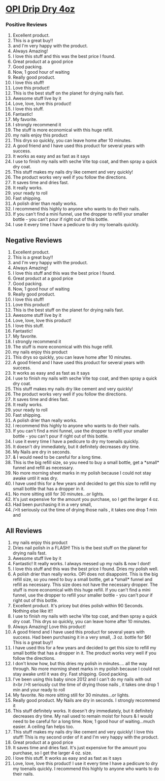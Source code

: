 # [OPI Drip Dry 4oz](https://products.checkmycream.com/products/OPI-Drip-Dry-4oz.html)

### Positive Reviews

<ol>
      <li>Excellent product.</li>
      <li>This is a great buy!!</li>
      <li>and I&#x27;m very happy with the product.</li>
      <li>Always Amazing!</li>
      <li>I love this stuff and this was the best price I found.</li>
      <li>Great product at a good price</li>
      <li>Good packing.</li>
      <li>Now, 1 good hour of waiting</li>
      <li>Really good product.</li>
      <li>I love this stuff!  </li>
      <li>Love this product!</li>
      <li>This is the best stuff on the planet for drying nails fast.</li>
      <li>Awesome stuff live by it</li>
      <li>Love, love, love this product!</li>
      <li>I love this stuff.  </li>
      <li>Fantastic!  </li>
      <li>My favorite.</li>
      <li>I strongly recommend it</li>
      <li>The stuff is more economical with this huge refill.  </li>
      <li>my nails enjoy this product</li>
      <li>This drys so quickly, you can leave home after 10 minutes.</li>
      <li>A good friend and I have used this product for several years with success.  </li>
      <li>It works as easy and as fast as it says</li>
      <li>I use to finish my nails with seche Vite top coat, and then spray a quick dry coat.</li>
      <li>This stuff makes my nails dry like cement and very quickly!  </li>
      <li>The product works very well if you follow the directions.</li>
      <li>It saves time and dries fast.  </li>
      <li>It really works.  </li>
      <li>your ready to roll</li>
      <li>Fast shipping.  </li>
      <li>A polish drier than really works.  </li>
      <li>I recommend this highly to anyone who wants to do their nails.</li>
      <li>If you can&#x27;t find a mini funnel, use the dropper to refill your smaller bottle - you can&#x27;t pour if right out of this bottle.</li>
      <li>I use it every time I have a pedicure to dry my toenails quickly.</li>
</ol>


<h2>Negative Reviews</h2>
<ol>
<li> Excellent product.</li>
<li> This is a great buy!!</li>
<li> and I&#x27;m very happy with the product.</li>
<li> Always Amazing!</li>
<li> I love this stuff and this was the best price I found.</li>
<li> Great product at a good price</li>
<li> Good packing.</li>
<li> Now, 1 good hour of waiting</li>
<li> Really good product.</li>
<li> I love this stuff!  </li>
<li> Love this product!</li>
<li> This is the best stuff on the planet for drying nails fast.</li>
<li> Awesome stuff live by it</li>
<li> Love, love, love this product!</li>
<li> I love this stuff.  </li>
<li> Fantastic!  </li>
<li> My favorite.</li>
<li> I strongly recommend it</li>
<li> The stuff is more economical with this huge refill.  </li>
<li> my nails enjoy this product</li>
<li> This drys so quickly, you can leave home after 10 minutes.</li>
<li> A good friend and I have used this product for several years with success.  </li>
<li> It works as easy and as fast as it says</li>
<li> I use to finish my nails with seche Vite top coat, and then spray a quick dry coat.</li>
<li> This stuff makes my nails dry like cement and very quickly!  </li>
<li> The product works very well if you follow the directions.</li>
<li> It saves time and dries fast.  </li>
<li> It really works.  </li>
<li> your ready to roll</li>
<li> Fast shipping.  </li>
<li> A polish drier than really works.  </li>
<li> I recommend this highly to anyone who wants to do their nails.</li>
<li> If you can&#x27;t find a mini funnel, use the dropper to refill your smaller bottle - you can&#x27;t pour if right out of this bottle.</li>
<li> I use it every time I have a pedicure to dry my toenails quickly.</li>
<li> It doesn&#x27;t dry immediately, but it definitely decreases dry time.  </li>
<li> My Nails are dry in seconds.</li>
<li> &amp; I would need to be careful for a long time.  </li>
<li> This is the big refill size, so you need to buy a small bottle, get a *small* funnel and refill as necessary.  </li>
<li> No more morning sheet marks in my polish because I could not stay awake until it was dry.  </li>
<li> I have used this for a few years and decided to get this size to refill my small bottle that has a dropper in it.  </li>
<li> No more sitting still for 30 minutes...or lights.</li>
<li> It&#x27;s just expensive for the amount you purchase, so I get the larger 4 oz.</li>
<li> Had been purchasing it in a very small,</li>
<li> /&gt;It seriously cut the time of drying those nails , it takes one drop 1 min and</li>
</ol>

<h2>All Reviews</h2>

<ol>
    <li> my nails enjoy this product</li>
    <li> Dries nail polish in a FLASH! This is the best stuff on the planet for drying nails fast.</li>
    <li> Awesome stuff live by it</li>
    <li> Fantastic!  It really works.  I always messed up my nails &amp; now I dont!</li>
    <li> I love this stuff and this was the best price I found. Dries my polish well.</li>
    <li> A polish drier than really works.  OPI does not disappoint.  This is the big refill size, so you need to buy a small bottle, get a *small* funnel and refill as necessary.  This size does not have the necessary dropper.  The stuff is more economical with this huge refill.  If you can&#x27;t find a mini funnel, use the dropper to refill your smaller bottle - you can&#x27;t pour if right out of this bottle.</li>
    <li> Excellent product. It&#x27;s pricey but dries polish within 90 Seconds. Nothing else like it!!</li>
    <li> I use to finish my nails with seche Vite top coat, and then spray a quick dry coat. This drys so quickly, you can leave home after 10 minutes.</li>
    <li> Always Amazing! Love this product!</li>
    <li> A good friend and I have used this product for several years with success.  Had been purchasing it in a very small, .3 oz. bottle for $6!  This is a great buy!!</li>
    <li> I have used this for a few years and decided to get this size to refill my small bottle that has a dropper in it.  The product works very well if you follow the directions.</li>
    <li> I don&#x27;t know how, but this dries my polish in minutes.... all the way through.  No more morning sheet marks in my polish because I could not stay awake until it was dry.  Fast shipping.  Good packing.</li>
    <li> I&#x27;ve been using this baby since 2012 and I can&#x27;t do my nails with out it&lt;br /&gt;It seriously cut the time of drying those nails , it takes one drop 1 min and your ready to roll</li>
    <li> My favorite. No more sitting still for 30 minutes...or lights.</li>
    <li> Really good product. My Nails are dry in seconds. I strongly recommend it</li>
    <li> This stuff definitely works.  It doesn&#x27;t dry immediately, but it definitely decreases dry time.  My nail used to remain moist for hours &amp; I would need to be careful for a long time.  Now, 1 good hour of waiting...much easier.  A ceiling fan helps too.</li>
    <li> This stuff makes my nails dry like cement and very quickly!  I love this stuff!  This is my second order of it and I&#x27;m very happy with the product.</li>
    <li> Great product at a good price</li>
    <li> It saves time and dries fast.  It&#x27;s just expensive for the amount you purchase, so I get the larger 4 oz. size.</li>
    <li> I love this stuff.  It works as easy and as fast as it says</li>
    <li> Love, love, love this product! I use it every time I have a pedicure to dry my toenails quickly. I recommend this highly to anyone who wants to do their nails.</li>
</ol>




